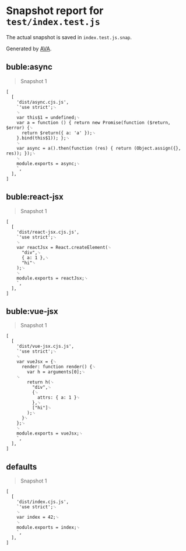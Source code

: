# Snapshot report for `test/index.test.js`

The actual snapshot is saved in `index.test.js.snap`.

Generated by [AVA](https://ava.li).

## buble:async

> Snapshot 1

    [
      [
        'dist/async.cjs.js',
        `'use strict';␊
        ␊
        var this$1 = undefined;␊
        var a = function () { return new Promise(function ($return, $error) {␊
          return $return({ a: 'a' });␊
        }.bind(this$1)); };␊
        ␊
        var async = a().then(function (res) { return (Object.assign({}, res)); });␊
        ␊
        module.exports = async;␊
        `,
      ],
    ]

## buble:react-jsx

> Snapshot 1

    [
      [
        'dist/react-jsx.cjs.js',
        `'use strict';␊
        ␊
        var reactJsx = React.createElement(␊
          "div",␊
          { a: 1 },␊
          "hi"␊
        );␊
        ␊
        module.exports = reactJsx;␊
        `,
      ],
    ]

## buble:vue-jsx

> Snapshot 1

    [
      [
        'dist/vue-jsx.cjs.js',
        `'use strict';␊
        ␊
        var vueJsx = {␊
          render: function render() {␊
            var h = arguments[0];␊
        ␊
            return h(␊
              "div",␊
              {␊
                attrs: { a: 1 }␊
              },␊
              ["hi"]␊
            );␊
          }␊
        };␊
        ␊
        module.exports = vueJsx;␊
        `,
      ],
    ]

## defaults

> Snapshot 1

    [
      [
        'dist/index.cjs.js',
        `'use strict';␊
        ␊
        var index = 42;␊
        ␊
        module.exports = index;␊
        `,
      ],
    ]
